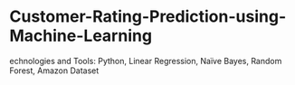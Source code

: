 # Customer-Rating-Prediction-using-Machine-Learning
echnologies and Tools: Python, Linear Regression, Naïve Bayes, Random Forest, Amazon Dataset
